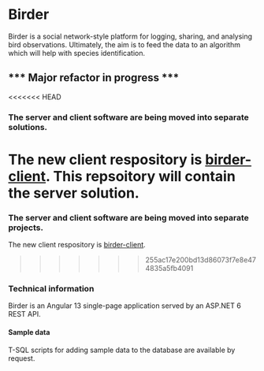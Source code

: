 # Birder
Birder is a social network-style platform for logging, sharing, and analysing bird observations. Ultimately, the aim is to feed the data to an algorithm which will help with species identification. 

## *** Major refactor in progress ***
<<<<<<< HEAD
### The server and client software are being moved into separate solutions.
The new client respository is [birder-client](https://github.com/WinthorpeCross/birder-client).
This repsoitory will contain the server solution.
=======
### The server and client software are being moved into separate projects.
The new client respository is [birder-client](https://github.com/WinthorpeCross/birder-client).
>>>>>>> 255ac17e200bd13d86073f7e8e474835a5fb4091

### Technical information

Birder is an Angular 13 single-page application served by an ASP.NET 6 REST API.

#### Sample data

T-SQL scripts for adding sample data to the database are available by request.
